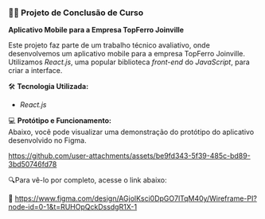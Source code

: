 ### 👩‍💻 Projeto de Conclusão de Curso
 
**Aplicativo Mobile para a Empresa TopFerro Joinville**
 
Este projeto faz parte de um trabalho técnico avaliativo, onde desenvolvemos um aplicativo mobile para a empresa TopFerro Joinville. Utilizamos *React.js*, uma popular biblioteca *front-end* do *JavaScript*, para criar a interface.
 
🛠️ **Tecnologia Utilizada:**
- *React.js*
 
💻 **Protótipo e Funcionamento:**
<br>
Abaixo, você pode visualizar uma demonstração do protótipo do aplicativo desenvolvido no Figma. 

https://github.com/user-attachments/assets/be9fd343-5f39-485c-bd89-3bd50746fd78



🔍Para vê-lo por completo, acesse o link abaixo: 

🔗 https://www.figma.com/design/AGjolKsci0DpGO7lTqM40y/Wireframe-PI?node-id=0-1&t=RUHOpQckDssdgR1X-1

